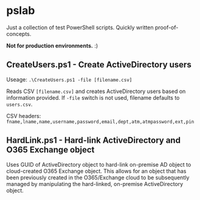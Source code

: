 # pslab

Just a collection of test PowerShell scripts. Quickly written proof-of-concepts. 

**Not for production environments.** :)

## CreateUsers.ps1 - Create ActiveDirectory users
Useage: `.\CreateUsers.ps1 -file [filename.csv]`

Reads CSV `[filename.csv]` and creates ActiveDirectory users based on information provided. If `-file` switch is not used, filename defaults to `users.csv`.

CSV headers: `fname,lname,name,username,password,email,dept,atm,atmpassword,ext,pin`

## HardLink.ps1 - Hard-link ActiveDirectory and O365 Exchange object
Uses GUID of ActiveDirectory object to hard-link on-premise AD object to cloud-created O365 Exchange object. This allows for an object that has been previously created in the O365/Exchange cloud to be subsequently managed by manipulating the hard-linked, on-premise ActiveDirectory object.

